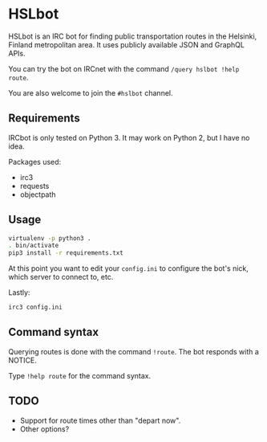 # HSLbot

HSLbot is an IRC bot for finding public transportation routes in the Helsinki, Finland metropolitan area.
It uses publicly available JSON and GraphQL APIs.

You can try the bot on IRCnet with the command `/query hslbot !help route`.

You are also welcome to join the `#hslbot` channel.

## Requirements

IRCbot is only tested on Python 3. It may work on Python 2, but I have no idea.

Packages used:

* irc3
* requests
* objectpath
## Usage

```bash
virtualenv -p python3 .
. bin/activate
pip3 install -r requirements.txt
```

At this point you want to edit your `config.ini` to configure the bot's nick, which server to connect to, etc.

Lastly:

```bash
irc3 config.ini
```

## Command syntax

Querying routes is done with the command `!route`. The bot responds with a NOTICE.

Type `!help route` for the command syntax.

## TODO

* Support for route times other than "depart now".
* Other options?

